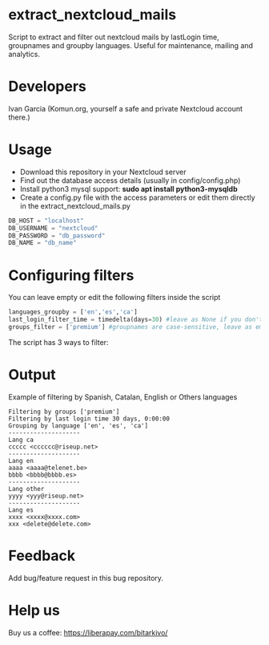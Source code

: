 # extract_nextcloud_mails
Script to extract and filter out nextcloud mails by lastLogin time, groupnames and groupby languages. Useful for maintenance, mailing and analytics.

# Developers
Ivan Garcia (Komun.org, yourself a safe and private Nextcloud account there.)

# Usage
* Download this repository in your Nextcloud server
* Find out the database access details (usually in config/config.php)
* Install python3 mysql support: **sudo apt install python3-mysqldb**
* Create a config.py file with the access parameters or edit them directly in the extract_nextcloud_mails.py
```python
DB_HOST = "localhost"
DB_USERNAME = "nextcloud"
DB_PASSWORD = "db_password"
DB_NAME = "db_name"
```

# Configuring filters
You can leave empty or edit the following filters inside the script
```python
languages_groupby = ['en','es','ca']
last_login_filter_time = timedelta(days=30) #leave as None if you don't want to filter by last_login
groups_filter = ['premium'] #groupnames are case-sensitive, leave as empty list if no filter by groups
```

The script has 3 ways to filter:

# Output
Example of filtering by Spanish, Catalan, English or Others languages

```
Filtering by groups ['premium']
Filtering by last login time 30 days, 0:00:00
Grouping by language ['en', 'es', 'ca']
-------------------- 
Lang ca
ccccc <cccccc@riseup.net>
-------------------- 
Lang en
aaaa <aaaa@telenet.be>
bbbb <bbbb@bbbb.es>
-------------------- 
Lang other
yyyy <yyy@riseup.net>
-------------------- 
Lang es
xxxx <xxxx@xxxx.com>
xxx <delete@delete.com>
```
# Feedback
Add bug/feature request in this bug repository.

# Help us
Buy us a coffee: https://liberapay.com/bitarkivo/ 
